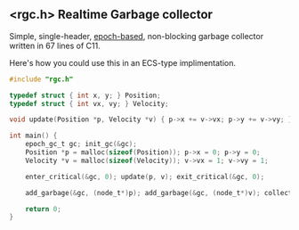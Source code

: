 ## <rgc.h> Realtime Garbage collector
Simple, single-header, [epoch-based](https://aturon.github.io/blog/2015/08/27/epoch/), non-blocking garbage collector written in 67 lines of C11.

Here's how you could use this in an ECS-type implimentation. 

```c
#include "rgc.h"

typedef struct { int x, y; } Position;
typedef struct { int vx, vy; } Velocity;

void update(Position *p, Velocity *v) { p->x += v->vx; p->y += v->vy; }

int main() {
    epoch_gc_t gc; init_gc(&gc);
    Position *p = malloc(sizeof(Position)); p->x = 0; p->y = 0;
    Velocity *v = malloc(sizeof(Velocity)); v->vx = 1; v->vy = 1;

    enter_critical(&gc, 0); update(p, v); exit_critical(&gc, 0);

    add_garbage(&gc, (node_t*)p); add_garbage(&gc, (node_t*)v); collect_garbage(&gc);

    return 0;
}
```
